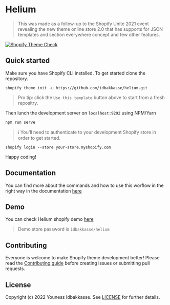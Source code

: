 # Helium 

> This was made as a follow-up to the Shopify Unite 2021 event revealing the new theme online store 2.0 that has supports for JSON templates and section everywhere concept and few other features.

[![Shopify Theme Check][theme-check-badge]][theme-check-url]

## Quick started

Make sure you have Shopify CLI installed.
To get started clone the repository.

```shell
shopify theme init -u https://github.com/idbakkasse/helium.git
```

> Pro tip: click the `Use this template` button above to start from a fresh repositry.

Then lunch the development server on `localhost:9292` using NPM/Yarn

```shell
npm run serve
```

> ℹ️ You'll need to authenticate to your development Shopify store in order to get started.

```shell
shopify login --store your-store.myshopify.com
```

Happy coding!

## Documentation

You can find more about the commands and how to use this worflow in the right way in the documentation [here](https://helium.idbakkasse.com)

## Demo 

You can check Helium shopify demo [here](https://idbakkasse-helium.myshopify.com)

> Demo store password is `idbakkasse/helium`

## Contributing

Everyone is welcome to make Shopify theme development better! Please read the [Contributing guide](.github/CONTRIBUTING.md) before creating issues or submitting pull requests.

## License

Copyright (c) 2022 Youness Idbakkasse. See [LICENSE](.github/LICENSE) for further details.

<!-- Badges and links -->
[theme-check-badge]: https://github.com/younessidbakkasse/workflow/actions/workflows/check.yml/badge.svg

[theme-check-url]: https://github.com/younessidbakkasse/helium/actions/workflows/check.yml

